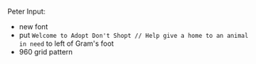 Peter Input:
  - new font
  - put `Welcome to Adopt Don't Shopt // Help give a home to an animal in need` to left of Gram's foot
  - 960 grid pattern
